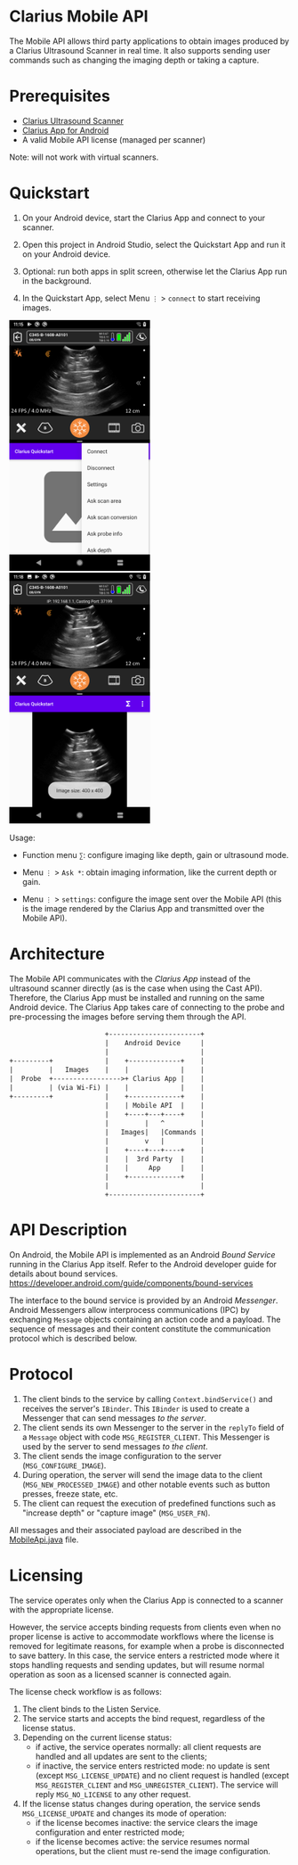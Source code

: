 Clarius Mobile API
==================

The Mobile API allows third party applications to obtain images produced by a Clarius Ultrasound Scanner in real time.
It also supports sending user commands such as changing the imaging depth or taking a capture.


# Prerequisites

- [Clarius Ultrasound Scanner](https://clarius.com/)
- [Clarius App for Android](https://play.google.com/store/apps/details?id=me.clarius.clarius)
- A valid Mobile API license (managed per scanner)

Note: will not work with virtual scanners.


# Quickstart

1. On your Android device, start the Clarius App and connect to your scanner.

2. Open this project in Android Studio, select the Quickstart App and run it on your Android device.

3. Optional: run both apps in split screen, otherwise let the Clarius App run in the background.

4. In the Quickstart App, select Menu `⋮` > `connect` to start receiving images.

<img height="450px" alt="connection menu" src="images/quickstart_connect.png"/>

<img height="450px" alt="split screen imaging" src="images/quickstart_split_screen.png"/>

Usage:

* Function menu `∑`: configure imaging like depth, gain or ultrasound mode.

* Menu `⋮` > `Ask *`: obtain imaging information, like the current depth or gain.

* Menu `⋮` > `settings`: configure the image sent over the Mobile API (this is the image rendered by the Clarius App and transmitted over the Mobile API).


# Architecture

The Mobile API communicates with the _Clarius App_ instead of the ultrasound scanner directly (as is the case when using the Cast API).
Therefore, the Clarius App must be installed and running on the same Android device.
The Clarius App takes care of connecting to the probe and pre-processing the images before serving them through the API.

                            +-----------------------+
                            |    Android Device     |
                            |                       |
    +---------+             |    +-------------+    |
    |         |   Images    |    |             |    |
    |  Probe  +----------------->+ Clarius App |    |
    |         | (via Wi-Fi) |    |             |    |
    +---------+             |    +-------------+    |
                            |    | Mobile API  |    |
                            |    +----+---+----+    |
                            |         |   ^         |
                            |   Images|   |Commands |
                            |         v   |         |
                            |    +----+---+----+    |
                            |    |  3rd Party  |    |
                            |    |     App     |    |
                            |    +-------------+    |
                            |                       |
                            +-----------------------+

# API Description

On Android, the Mobile API is implemented as an Android _Bound Service_ running in the Clarius App itself.
Refer to the Android developer guide for details about bound services.
https://developer.android.com/guide/components/bound-services

The interface to the bound service is provided by an Android _Messenger_.
Android Messengers allow interprocess communications (IPC) by exchanging `Message` objects containing an action code and a payload.
The sequence of messages and their content constitute the communication protocol which is described below.


# Protocol

1. The client binds to the service by calling `Context.bindService()` and receives the server's `IBinder`. This `IBinder` is used to create a Messenger that can send messages _to the server_.
2. The client sends its own Messenger to the server in the `replyTo` field of a `Message` object with code `MSG_REGISTER_CLIENT`. This Messenger is used by the server to send messages _to the client_.
3. The client sends the image configuration to the server (`MSG_CONFIGURE_IMAGE`).
4. During operation, the server will send the image data to the client (`MSG_NEW_PROCESSED_IMAGE`) and other notable events such as button presses, freeze state, etc.
5. The client can request the execution of predefined functions such as "increase depth" or "capture image" (`MSG_USER_FN`).

All messages and their associated payload are described in the [MobileApi.java](mobileapi/src/main/java/me/clarius/mobileapi/MobileApi.java) file.


# Licensing

The service operates only when the Clarius App is connected to a scanner with the appropriate license.

However, the service accepts binding requests from clients even when no proper license is active to accommodate workflows where the license is removed for legitimate reasons, for example when a probe is disconnected to save battery.
In this case, the service enters a restricted mode where it stops handling requests and sending updates, but will resume normal operation as soon as a licensed scanner is connected again.

The license check workflow is as follows:

1. The client binds to the Listen Service.
2. The service starts and accepts the bind request, regardless of the license status.
3. Depending on the current license status:
    - if active, the service operates normally: all client requests are handled and all updates are sent to the clients;
    - if inactive, the service enters restricted mode: no update is sent (except `MSG_LICENSE_UPDATE`) and no client request is handled (except `MSG_REGISTER_CLIENT` and `MSG_UNREGISTER_CLIENT`). The service will reply `MSG_NO_LICENSE` to any other request.
4. If the license status changes during operation, the service sends `MSG_LICENSE_UPDATE` and changes its mode of operation:
    - if the license becomes inactive: the service clears the image configuration and enter restricted mode;
    - if the license becomes active: the service resumes normal operations, but the client must re-send the image configuration.
